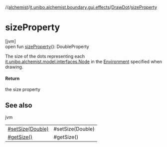 //[alchemist](../../../index.md)/[it.unibo.alchemist.boundary.gui.effects](../index.md)/[DrawDot](index.md)/[sizeProperty](size-property.md)

# sizeProperty

[jvm]\
open fun [sizeProperty](size-property.md)(): DoubleProperty

The size of the dots representing each [it.unibo.alchemist.model.interfaces.Node](../../it.unibo.alchemist.model.interfaces/-node/index.md) in the [Environment](../../it.unibo.alchemist.model.interfaces/-environment/index.md) specified when drawing.

#### Return

the size property

## See also

jvm

| | |
|---|---|
| [#setSize(Double)](../-draw-colored-dot/index.md#-1629362093%2FFunctions%2F-267951372) | #setSize(Double) |
| [#getSize()](../-draw-colored-dot/index.md#-1406090332%2FFunctions%2F-267951372) | #getSize() |

